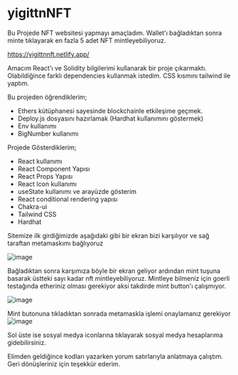# yigittnNFT

Bu Projede NFT websitesi yapmayı amaçladım. Wallet'ı bağladıktan sonra minte tıklayarak en fazla 5 adet NFT mintleyebiliyoruz.

https://yigittnnft.netlify.app/

Amacım React'ı ve Solidity bilgilerimi kullanarak bir proje çıkarmaktı. Olabildiğince farklı dependencies kullanmak istedim. CSS kısmını tailwind ile yaptım.

Bu projeden öğrendiklerim;

- Ethers kütüphanesi sayesinde blockchainle etkileşime geçmek.
- Deploy.js dosyasını hazırlamak (Hardhat kullanımını göstermek)
- Env kullanımı
- BigNumber kullanımı

Projede Gösterdiklerim;

- React kullanımı
- React Component Yapısı
- React Props Yapısı
- React Icon kullanımı
- useState kullanımı ve arayüzde gösterim
- React conditional rendering yapısı
- Chakra-ui
- Tailwind CSS
- Hardhat

Sitemize ilk girdiğimizde aşağıdaki gibi bir ekran bizi karşılıyor ve sağ taraftan metamaskımı bağlıyoruz

![image](https://user-images.githubusercontent.com/96335654/207726193-5754cf9a-b1a1-46a5-87b2-91bf583de77a.png)

Bağladıktan sonra karşımıza böyle bir ekran geliyor ardından mint tuşuna basarak üstteki sayı kadar nft mintleyebiliyoruz.
Mintleye bilmeniz için goerli testağında etheriniz olması gerekiyor aksi takdirde mint button'ı çalışmıyor.

![image](https://user-images.githubusercontent.com/96335654/207726399-c41e0c7f-e08d-461f-a10b-e2b7950431a6.png)

Mint butonuna tıkladıktan sonrada metamaskla işlemi onaylamanız gerekiyor
![image](https://user-images.githubusercontent.com/96335654/207731582-f883bf33-e145-4647-a1d7-3e520f9c0dc2.png)


Sol üste ise sosyal medya iconlarına tıklayarak sosyal medya hesaplarıma gidebilirsiniz.

Elimden geldiğince kodları yazarken yorum satırlarıyla anlatmaya çalıştım.
Geri dönüşleriniz için teşekkür ederim.


